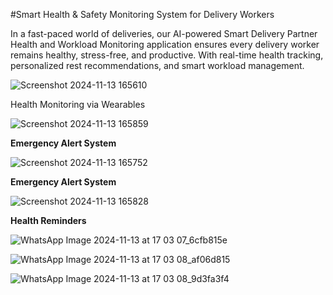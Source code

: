 #Smart Health & Safety Monitoring System for Delivery Workers

<p>In a fast-paced world of deliveries, our AI-powered Smart Delivery Partner Health and Workload Monitoring application ensures every delivery worker remains healthy, stress-free, and productive. With real-time health tracking, personalized rest recommendations, and smart workload management.</p>


![Screenshot 2024-11-13 165610](https://github.com/user-attachments/assets/1eddbce6-77d0-4e51-94c9-91c107de7fd7)

Health Monitoring via Wearables

![Screenshot 2024-11-13 165859](https://github.com/user-attachments/assets/4fd728c7-f7b3-4df0-b6a8-286acf75327e)

 **Emergency Alert System**

![Screenshot 2024-11-13 165752](https://github.com/user-attachments/assets/1de12967-7de3-409c-93f2-c290c2b4ba68)


 **Emergency Alert System**
 
![Screenshot 2024-11-13 165828](https://github.com/user-attachments/assets/82e7e776-b6f8-4569-b0ab-339af50fe29e)


**Health Reminders**

![WhatsApp Image 2024-11-13 at 17 03 07_6cfb815e](https://github.com/user-attachments/assets/5cfea878-59df-4c19-a5b4-2cc73a905d94)

![WhatsApp Image 2024-11-13 at 17 03 08_af06d815](https://github.com/user-attachments/assets/4ff73399-810d-4710-a482-b731ea7aad4d)

![WhatsApp Image 2024-11-13 at 17 03 08_9d3fa3f4](https://github.com/user-attachments/assets/5670c5a4-cef9-42b5-a64b-3678977f0060)


